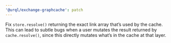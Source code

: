 ```yaml
---
'@urql/exchange-graphcache': patch
---
```


Fix `store.resolve()` returning the exact link array that’s used by the cache. This can lead to subtle bugs when a user mutates the result returned by `cache.resolve()`, since this directly mutates what’s in the cache at that layer.
